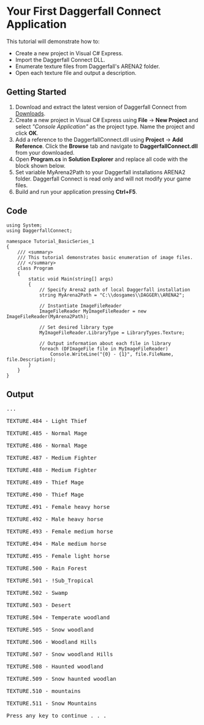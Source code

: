 # Your First Daggerfall Connect Application #

This tutorial will demonstrate how to:
  * Create a new project in Visual C# Express.
  * Import the Daggerfall Connect DLL.
  * Enumerate texture files from Daggerfall's ARENA2 folder.
  * Open each texture file and output a description.

## Getting Started ##

  1. Download and extract the latest version of Daggerfall Connect from [Downloads](http://code.google.com/p/daggerfallconnect/downloads/list).
  1. Create a new project in Visual C# Express using **File** -> **New Project** and select _"Console Application"_ as the project type. Name the project and click **OK**.
  1. Add a reference to the DaggerfallConnect.dll using **Project** -> **Add Reference**. Click the **Browse** tab and navigate to **DaggerfallConnect.dll** from your downloaded.
  1. Open **Program.cs** in **Solution Explorer** and replace all code with the block shown below.
  1. Set variable MyArena2Path to your Daggerfall installations ARENA2 folder. Daggerfall Connect is read only and will not modify your game files.
  1. Build and run your application pressing **Ctrl+F5**.

## Code ##

```
using System;
using DaggerfallConnect;

namespace Tutorial_BasicSeries_1
{
    /// <summary>
    /// This tutorial demonstrates basic enumeration of image files.
    /// </summary>
    class Program
    {
        static void Main(string[] args)
        {
            // Specify Arena2 path of local Daggerfall installation
            string MyArena2Path = "C:\\dosgames\\DAGGER\\ARENA2";

            // Instantiate ImageFileReader
            ImageFileReader MyImageFileReader = new ImageFileReader(MyArena2Path);

            // Set desired library type
            MyImageFileReader.LibraryType = LibraryTypes.Texture;

            // Output information about each file in library
            foreach (DFImageFile file in MyImageFileReader)
                Console.WriteLine("{0} - {1}", file.FileName, file.Description);
        }
    }
}
```

## Output ##

<pre>
...<br>
TEXTURE.484 - Light Thief<br>
TEXTURE.485 - Normal Mage<br>
TEXTURE.486 - Normal Mage<br>
TEXTURE.487 - Medium Fighter<br>
TEXTURE.488 - Medium Fighter<br>
TEXTURE.489 - Thief Mage<br>
TEXTURE.490 - Thief Mage<br>
TEXTURE.491 - Female heavy horse<br>
TEXTURE.492 - Male heavy horse<br>
TEXTURE.493 - Female medium horse<br>
TEXTURE.494 - Male medium horse<br>
TEXTURE.495 - Female light horse<br>
TEXTURE.500 - Rain Forest<br>
TEXTURE.501 - !Sub_Tropical<br>
TEXTURE.502 - Swamp<br>
TEXTURE.503 - Desert<br>
TEXTURE.504 - Temperate woodland<br>
TEXTURE.505 - Snow woodland<br>
TEXTURE.506 - Woodland Hills<br>
TEXTURE.507 - Snow woodland Hills<br>
TEXTURE.508 - Haunted woodland<br>
TEXTURE.509 - Snow haunted woodlan<br>
TEXTURE.510 - mountains<br>
TEXTURE.511 - Snow Mountains<br>
Press any key to continue . . .<br>
</pre>